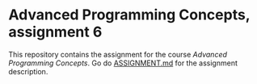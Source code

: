 # Advanced Programming Concepts, assignment 6

This repository contains the assignment for the course *Advanced Programming Concepts*. 
Go do [ASSIGNMENT.md](ASSIGNMENT.md) for the assignment description.